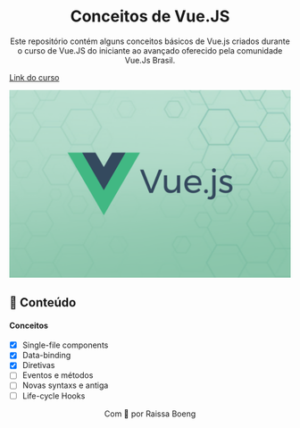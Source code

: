 <h1 align="center">Conceitos de Vue.JS</h1> 
<p align="center">Este repositório contém alguns conceitos básicos de Vue.js criados durante o curso de Vue.JS do iniciante ao avançado oferecido pela comunidade Vue.Js Brasil.</p>

[Link do curso](https://treinamento.vuejsbrasil.org/)

<img src=".github/vue.png">

## 📃 Conteúdo

#### Conceitos

- [x] Single-file components
- [x] Data-binding
- [x] Diretivas
- [ ] Eventos e métodos
- [ ] Novas syntaxs e antiga
- [ ] Life-cycle Hooks

<p align="center">Com 💜 por Raissa Boeng</p>
